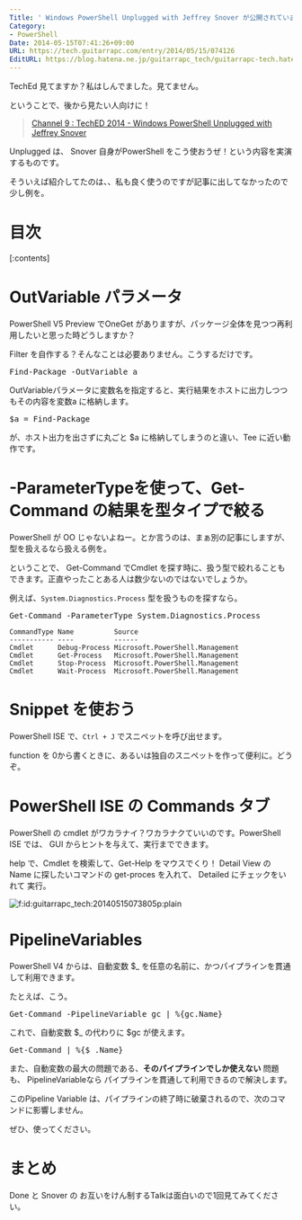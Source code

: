 ```yaml
---
Title: ' Windows PowerShell Unplugged with Jeffrey Snover が公開されています。 '
Category:
- PowerShell
Date: 2014-05-15T07:41:26+09:00
URL: https://tech.guitarrapc.com/entry/2014/05/15/074126
EditURL: https://blog.hatena.ne.jp/guitarrapc_tech/guitarrapc-tech.hatenablog.com/atom/entry/12921228815724179382
---
```


TechEd 見てますか？私はしんでました。見てません。

ということで、後から見たい人向けに！

> [Channel 9 : TechED 2014 -  Windows PowerShell Unplugged with Jeffrey Snover](https://channel9.msdn.com/Events/TechEd/NorthAmerica/2014/DCIM-B318#fbid=)

Unplugged は、 Snover 自身がPowerShell をこう使おうぜ！という内容を実演するものです。

そういえば紹介してたのは、、私も良く使うのですが記事に出してなかったので少し例を。


# 目次

[:contents]

# OutVariable パラメータ

PowerShell V5 Preview でOneGet がありますが、パッケージ全体を見つつ再利用したいと思った時どうしますか？

Filter を自作する？そんなことは必要ありません。こうするだけです。

<pre class="brush: powershell;">
Find-Package -OutVariable a
</pre>


OutVariableパラメータに変数名を指定すると、実行結果をホストに出力しつつもその内容を変数a に格納します。

<pre class="brush: powershell;">
$a = Find-Package
</pre>

が、ホスト出力を出さずに丸ごと $a に格納してしまうのと違い、Tee に近い動作です。

# -ParameterTypeを使って、Get-Command の結果を型タイプで絞る

PowerShell が OO じゃないよねー。とか言うのは、まぁ別の記事にしますが、型を扱えるなら扱える例を。

ということで、 Get-Command でCmdlet を探す時に、扱う型で絞れることもできます。正直やったことある人は数少ないのではないでしょうか。

例えば、```System.Diagnostics.Process``` 型を扱うものを探すなら。

<pre class="brush: powershell;">
Get-Command -ParameterType System.Diagnostics.Process
</pre>

```
CommandType Name          Source                         
----------- ----          ------                         
Cmdlet      Debug-Process Microsoft.PowerShell.Management
Cmdlet      Get-Process   Microsoft.PowerShell.Management
Cmdlet      Stop-Process  Microsoft.PowerShell.Management
Cmdlet      Wait-Process  Microsoft.PowerShell.Management
```

# Snippet を使おう

PowerShell ISE で、```Ctrl + J``` でスニペットを呼び出せます。

function を 0から書くときに、あるいは独自のスニペットを作って便利に。どうぞ。

# PowerShell ISE の Commands タブ

PowerShell の cmdlet がワカラナイ？ワカラナクていいのです。PowerShell ISE では、 GUI からヒントを与えて、実行までできます。

help で、Cmdlet を検索して、Get-Help をマウスでくり！ Detail View の Name に探したいコマンドの get-proces を入れて、 Detailed にチェックをいれて 実行。
<p><span itemscope itemtype="https://schema.org/Photograph"><img src="https://cdn-ak.f.st-hatena.com/images/fotolife/g/guitarrapc_tech/20140515/20140515073805.png" alt="f:id:guitarrapc_tech:20140515073805p:plain" title="f:id:guitarrapc_tech:20140515073805p:plain" class="hatena-fotolife" itemprop="image"></span></p>

# PipelineVariables

PowerShell V4 からは、自動変数 $_ を任意の名前に、かつパイプラインを貫通して利用できます。

たとえば、こう。

<pre class="brush: powershell;">
Get-Command -PipelineVariable gc | %{gc.Name}
</pre>

これで、自動変数 $_ の代わりに $gc が使えます。

<pre class="brush: powershell;">
Get-Command | %{$_.Name}
</pre>

また、自動変数の最大の問題である、**そのパイプラインでしか使えない** 問題も、 PipelineVariableなら パイプラインを貫通して利用できるので解決します。

このPipeline Variable は、パイプラインの終了時に破棄されるので、次のコマンドに影響しません。

ぜひ、使ってください。

# まとめ

Done と Snover の お互いをけん制するTalkは面白いので1回見てみてください。
